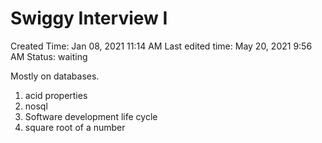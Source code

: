# Swiggy Interview I

Created Time: Jan 08, 2021 11:14 AM
Last edited time: May 20, 2021 9:56 AM
Status: waiting

Mostly on databases. 

1. acid properties
2. nosql
3. Software development life cycle
4. square root of a number